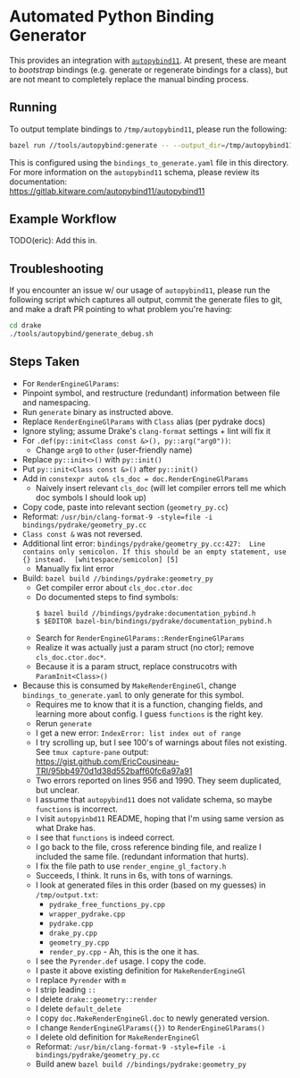 # Automated Python Binding Generator

This provides an integration with
[`autopybind11`](https://gitlab.kitware.com/autopybind11/autopybind11). At present, these are meant to *bootstrap* bindings
(e.g. generate or regenerate bindings for a class), but are not meant to
completely replace the manual binding process.

## Running

To output template bindings to `/tmp/autopybind11`, please run the following:

```sh
bazel run //tools/autopybind:generate -- --output_dir=/tmp/autopybind11
```

This is configured using the `bindings_to_generate.yaml` file in this
directory. For more information on the `autopybind11` schema, please review its 
documentation:
<br/>
<https://gitlab.kitware.com/autopybind11/autopybind11>

## Example Workflow

TODO(eric): Add this in.

## Troubleshooting

If you encounter an issue w/ our usage of `autopybind11`, please run the
following script which captures all output, commit the generate files to git,
and make a draft PR pointing to what problem you're having:

```sh
cd drake
./tools/autopybind/generate_debug.sh
```

## Steps Taken

- For `RenderEngineGlParams`:
- Pinpoint symbol, and restructure (redundant) information between file and
  namespacing.
- Run `generate` binary as instructed above.
- Replace `RenderEngineGlParams` with `Class` alias (per pydrake docs)
- Ignore styling; assume Drake's `clang-format` settings + lint will fix it
- For `.def(py::init<Class const &>(), py::arg("arg0"))`:
    - Change `arg0` to `other` (user-friendly name)
- Replace `py::init<>()` with `py::init()`
- Put `py::init<Class const &>()` after `py::init()`
- Add in `constexpr auto& cls_doc = doc.RenderEngineGlParams`
    - Naively insert relevant `cls_doc` (will let compiler errors tell me which
      doc symbols I should look up)
- Copy code, paste into relevant section (`geometry_py.cc`)
- Reformat:
  `/usr/bin/clang-format-9 -style=file -i bindings/pydrake/geometry_py.cc`
- `Class const &` was not reversed.
- Additional lint error:
  `bindings/pydrake/geometry_py.cc:427:  Line contains only semicolon. If this should be an empty statement, use {} instead.  [whitespace/semicolon] [5]`
    - Manually fix lint error
- Build: `bazel build //bindings/pydrake:geometry_py`
  - Get compiler error about `cls_doc.ctor.doc`
  - Do documented steps to find symbols:
    ```
    $ bazel build //bindings/pydrake:documentation_pybind.h
    $ $EDITOR bazel-bin/bindings/pydrake/documentation_pybind.h
    ```
  - Search for `RenderEngineGlParams::RenderEngineGlParams`
  - Realize it was actually just a param struct (no ctor); remove `cls_doc.ctor.doc*`.
  - Because it is a param struct, replace construcotrs with `ParamInit<Class>()`
- Because this is consumed by `MakeRenderEngineGl`, change
  `bindings_to_generate.yaml` to only generate for this symbol.
    - Requires me to know that it is a function, changing fields, and learning
      more about config. I guess `functions` is the right key.
    - Rerun `generate`
    - I get a new error: `IndexError: list index out of range`
    - I try scrolling up, but I see 100's of warnings about files not existing.
      See `tmux capture-pane` output: https://gist.github.com/EricCousineau-TRI/95bb4970d1d38d552baff60fc6a97a91
    - Two errors reported on lines 956 and 1990. They seem duplicated, but
      unclear.
    - I assume that `autopybind11` does not validate schema, so maybe
      `functions` is incorrect.
    - I visit `autopyinbd11` README, hoping that I'm using same version as what
      Drake has.
    - I see that `functions` is indeed correct.
    - I go back to the file, cross reference binding file, and realize I
      included the same file. (redundant information that hurts).
    - I fix the file path to use `render_engine_gl_factory.h`
    - Succeeds, I think. It runs in 6s, with tons of warnings.
    - I look at generated files in this order (based on my guesses) in
      `/tmp/output.txt`:
        - `pydrake_free_functions_py.cpp`
        - `wrapper_pydrake.cpp`
        - `pydrake.cpp`
        - `drake_py.cpp`
        - `geometry_py.cpp`
        - `render_py.cpp` - Ah, this is the one it has.
    - I see the `Pyrender.def` usage. I copy the code.
    - I paste it above existing definition for `MakeRenderEngineGl`
    - I replace `Pyrender` with `m`
    - I strip leading `::`
    - I delete `drake::geometry::render`
    - I delete `default_delete`
    - I copy `doc.MakeRenderEngineGl.doc` to newly generated version.
    - I change `RenderEngineGlParams({})` to `RenderEngineGlParams()`
    - I delete old definition for `MakeRenderEngineGl`
    - Reformat: `/usr/bin/clang-format-9 -style=file -i bindings/pydrake/geometry_py.cc`
    - Build anew `bazel build //bindings/pydrake:geometry_py`
